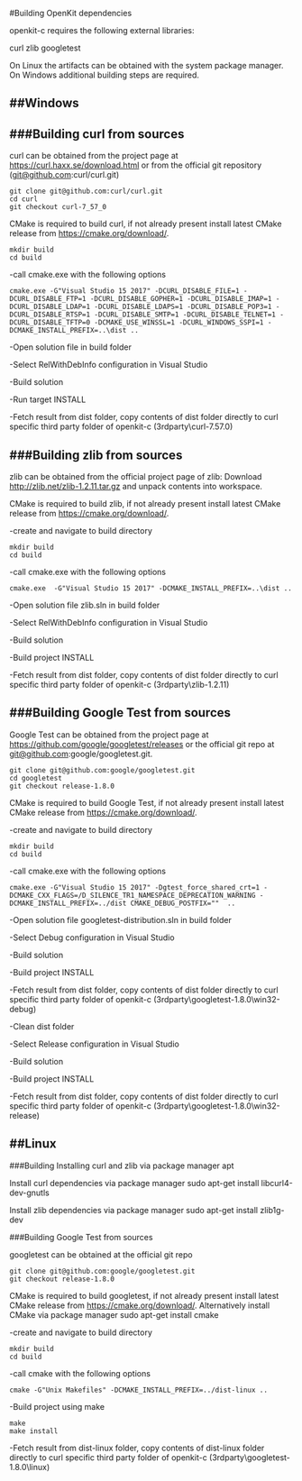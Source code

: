 #Building OpenKit dependencies

openkit-c requires the following external libraries:

curl
zlib
googletest

On Linux the artifacts can be obtained with the system package manager.
On Windows additional building steps are required.

##Windows
----------

###Building curl from sources
--------------------------------

curl can be obtained from the project page at https://curl.haxx.se/download.html or from the official 
git repository (git@github.com:curl/curl.git)

```
git clone git@github.com:curl/curl.git
cd curl
git checkout curl-7_57_0
```

CMake is required to build curl, if not already present install latest CMake release from https://cmake.org/download/.

```
mkdir build
cd build
```

-call cmake.exe with the following options

```
cmake.exe -G"Visual Studio 15 2017" -DCURL_DISABLE_FILE=1 -DCURL_DISABLE_FTP=1 -DCURL_DISABLE_GOPHER=1 -DCURL_DISABLE_IMAP=1 -DCURL_DISABLE_LDAP=1 -DCURL_DISABLE_LDAPS=1 -DCURL_DISABLE_POP3=1 -DCURL_DISABLE_RTSP=1 -DCURL_DISABLE_SMTP=1 -DCURL_DISABLE_TELNET=1 -DCURL_DISABLE_TFTP=0 -DCMAKE_USE_WINSSL=1 -DCURL_WINDOWS_SSPI=1 -DCMAKE_INSTALL_PREFIX=..\dist ..
```

-Open solution file in build folder

-Select RelWithDebInfo configuration in Visual Studio

-Build solution

-Run target INSTALL

-Fetch result from dist folder, copy contents of dist folder directly to curl specific third party folder of openkit-c (3rdparty\curl-7.57.0)

###Building zlib from sources
-------------------

zlib can be obtained from the official project page of zlib:
Download http://zlib.net/zlib-1.2.11.tar.gz and unpack contents into 
workspace.

CMake is required to build zlib, if not already present install latest CMake release 
from https://cmake.org/download/.

-create and navigate to build directory

```
mkdir build
cd build
```

-call cmake.exe with the following options

```
cmake.exe  -G"Visual Studio 15 2017" -DCMAKE_INSTALL_PREFIX=..\dist ..
```

-Open solution file zlib.sln in build folder

-Select RelWithDebInfo configuration in Visual Studio

-Build solution

-Build project INSTALL

-Fetch result from dist folder, copy contents of dist folder directly to curl specific third party folder of openkit-c (3rdparty\zlib-1.2.11)

###Building Google Test from sources
---------------------

Google Test can be obtained from the project page at https://github.com/google/googletest/releases 
or  the official git repo at git@github.com:google/googletest.git.
```
git clone git@github.com:google/googletest.git
cd googletest
git checkout release-1.8.0
```

CMake is required to build Google Test, if not already present install latest CMake release 
from https://cmake.org/download/.

-create and navigate to build directory

```
mkdir build
cd build
```

-call cmake.exe with the following options

```
cmake.exe -G"Visual Studio 15 2017" -Dgtest_force_shared_crt=1 -DCMAKE_CXX_FLAGS=/D_SILENCE_TR1_NAMESPACE_DEPRECATION_WARNING -DCMAKE_INSTALL_PREFIX=../dist CMAKE_DEBUG_POSTFIX=""  ..
```

-Open solution file googletest-distribution.sln in build folder

-Select Debug configuration in Visual Studio

-Build solution

-Build project INSTALL

-Fetch result from dist folder, copy contents of dist folder directly to curl specific third party folder of openkit-c (3rdparty\googletest-1.8.0\win32-debug)

-Clean dist folder

-Select Release configuration in Visual Studio

-Build solution

-Build project INSTALL

-Fetch result from dist folder, copy contents of dist folder directly to curl specific third party folder of openkit-c (3rdparty\googletest-1.8.0\win32-release)

##Linux
----------

###Building Installing curl and zlib via package manager apt</h2>

 Install curl dependencies via package manager
    sudo apt-get install libcurl4-dev-gnutls
    
 Install zlib dependencies via package manager
    sudo apt-get install zlib1g-dev
	
###Building Google Test from sources

googletest can be obtained at the official git repo

```
git clone git@github.com:google/googletest.git
git checkout release-1.8.0
```

CMake is required to build googletest, if not already present install latest CMake release 
from https://cmake.org/download/.
Alternatively install CMake via package manager
    sudo apt-get install cmake
	
-create and navigate to build directory

```
mkdir build
cd build
```

-call cmake with the following options

```
cmake -G"Unix Makefiles" -DCMAKE_INSTALL_PREFIX=../dist-linux ..
```

-Build project using make

```
make
make install
```

-Fetch result from dist-linux folder, copy contents of dist-linux folder directly to curl specific third party folder of openkit-c (3rdparty\googletest-1.8.0\linux)